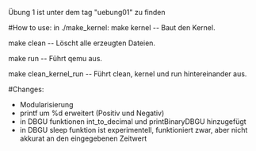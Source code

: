 Übung 1 ist unter dem tag "uebung01" zu finden 

#How to use:
in ./make_kernel:
 make kernel	-- Baut den Kernel.

 make clean	-- Löscht alle erzeugten Dateien.

 make run   -- Führt qemu aus.

 make clean_kernel_run    -- Führt clean, kernel und run hintereinander aus.

#Changes:
- Modularisierung 
- printf um %d erweitert (Positiv und Negativ)
- in DBGU funktionen int_to_decimal und printBinaryDBGU hinzugefügt
- in DBGU sleep funktion ist experimentell, funktioniert zwar, aber nicht akkurat an den eingegebenen Zeitwert
